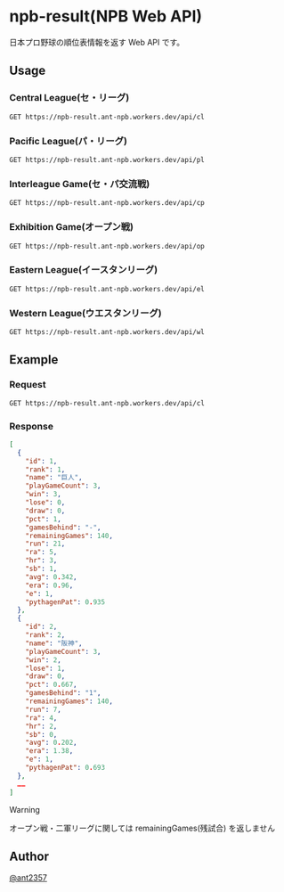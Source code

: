 npb-result(NPB Web API)
===

日本プロ野球の順位表情報を返す Web API です。

## Usage

### Central League(セ・リーグ)
`GET https://npb-result.ant-npb.workers.dev/api/cl`

### Pacific League(パ・リーグ)
`GET https://npb-result.ant-npb.workers.dev/api/pl`

### Interleague Game(セ・パ交流戦)
`GET https://npb-result.ant-npb.workers.dev/api/cp`

### Exhibition Game(オープン戦)
`GET https://npb-result.ant-npb.workers.dev/api/op`

### Eastern League(イースタンリーグ)
`GET https://npb-result.ant-npb.workers.dev/api/el`

### Western League(ウエスタンリーグ)
`GET https://npb-result.ant-npb.workers.dev/api/wl`


## Example

### Request
```sh
GET https://npb-result.ant-npb.workers.dev/api/cl
```
### Response
```json
[
  {
    "id": 1,
    "rank": 1,
    "name": "巨人",
    "playGameCount": 3,
    "win": 3,
    "lose": 0,
    "draw": 0,
    "pct": 1,
    "gamesBehind": "-",
    "remainingGames": 140,
    "run": 21,
    "ra": 5,
    "hr": 3,
    "sb": 1,
    "avg": 0.342,
    "era": 0.96,
    "e": 1,
    "pythagenPat": 0.935
  },
  {
    "id": 2,
    "rank": 2,
    "name": "阪神",
    "playGameCount": 3,
    "win": 2,
    "lose": 1,
    "draw": 0,
    "pct": 0.667,
    "gamesBehind": "1",
    "remainingGames": 140,
    "run": 7,
    "ra": 4,
    "hr": 2,
    "sb": 0,
    "avg": 0.202,
    "era": 1.38,
    "e": 1,
    "pythagenPat": 0.693
  },
  ……
]
```

> [!WARNING]
> オープン戦・二軍リーグに関しては remainingGames(残試合) を返しません

## Author
[@ant2357](https://twitter.com/ant2357)
